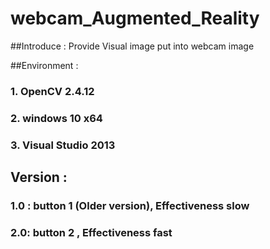 # webcam_Augmented_Reality

##Introduce : Provide Visual image put into webcam image  

##Environment : 

### 1. OpenCV 2.4.12

### 2. windows 10 x64

### 3. Visual Studio 2013

## Version :

### 1.0 : button 1 (Older version), Effectiveness slow

### 2.0: button 2 , Effectiveness fast

